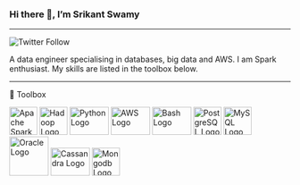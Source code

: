 ### Hi there 👋, I’m Srikant Swamy
---
<img alt="Twitter Follow" src="https://img.shields.io/twitter/follow/SrikantSwamy?style=social">

A data engineer specialising in databases, big data and AWS. 
I am Spark enthusiast. My skills are listed in the toolbox below.

---

🧰 Toolbox

<img src="https://cdn.worldvectorlogo.com/logos/apache-spark-5.svg" alt="Apache Spark Logo" width="50" height="50"/>  <img src="https://cdn.worldvectorlogo.com/logos/hadoop.svg" alt="Hadoop Logo" width="50" height="50"/>  <img src="https://cdn.worldvectorlogo.com/logos/python-4.svg" alt="Python Logo" width="70" height="50"/> <img src="https://cdn.worldvectorlogo.com/logos/amazon-web-services.svg" alt="AWS Logo" width="70" height="50"/>  <img src="https://cdn.worldvectorlogo.com/logos/bash-1.svg" alt="Bash Logo" width="70" height="50"/>  <img src="https://cdn.worldvectorlogo.com/logos/postgresql.svg" alt="PostgreSQL Logo" width="50" height="50"/> <img src="https://cdn.worldvectorlogo.com/logos/mysql-6.svg" alt="MySQL Logo" width="50" height="50"/> <img src="https://cdn.worldvectorlogo.com/logos/oracle-6.svg" alt="Oracle Logo" width="70" height="70"/>  <img src="https://cdn.worldvectorlogo.com/logos/cassandra.svg" alt="Cassandra Logo" width="70" height="50"/>  <img src="https://cdn.worldvectorlogo.com/logos/mongodb-icon-1.svg" alt="Mongodb Logo" width="50" height="50"/>  



<!---
SrikantSwamy/SrikantSwamy is a ✨ special ✨ repository because its `README.md` (this file) appears on your GitHub profile.
You can click the Preview link to take a look at your changes.
--->
